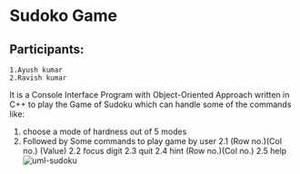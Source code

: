 # Sudoko Game

## Participants:

    1.Ayush kumar
    2.Ravish kumar

  It is a Console Interface Program with Object-Oriented Approach written in C++ to play the Game of Sudoku which can handle some of the commands like:
  1. choose a mode of hardness out of 5 modes
  2. Followed by Some commands to play game by user 
    2.1 (Row no.)(Col no.) (Value)
        2.2 focus digit
        2.3 quit
        2.4 hint (Row no.)(Col no.)
        2.5 help
![uml-sudoku](https://user-images.githubusercontent.com/98096047/206471365-3a201f82-b9db-4c70-a453-49c63f50e784.png)

